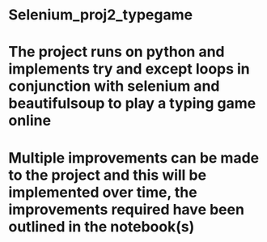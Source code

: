 # Selenium_proj2_typegame
# The project runs on python and implements try and except loops in conjunction with selenium and beautifulsoup to play a typing game online
# Multiple improvements can be made to the project and this will be implemented over time, the improvements required have been outlined in the notebook(s)

